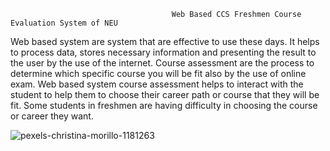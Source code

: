                                         Web Based CCS Freshmen Course Evaluation System of NEU

Web based system are system that are effective to use these days. It helps to process data, stores necessary information and presenting the result to the user by the use of the internet. Course assessment are the process to determine which specific course you will be fit also by the use of online exam. Web based system course assessment helps to interact with the student to help them to choose their career path or course that they will be fit. Some students in freshmen are having difficulty in choosing the course or career they want.



![pexels-christina-morillo-1181263](https://user-images.githubusercontent.com/63585718/120918366-b9fbd980-c6e6-11eb-88ea-b230f498220f.jpg)
